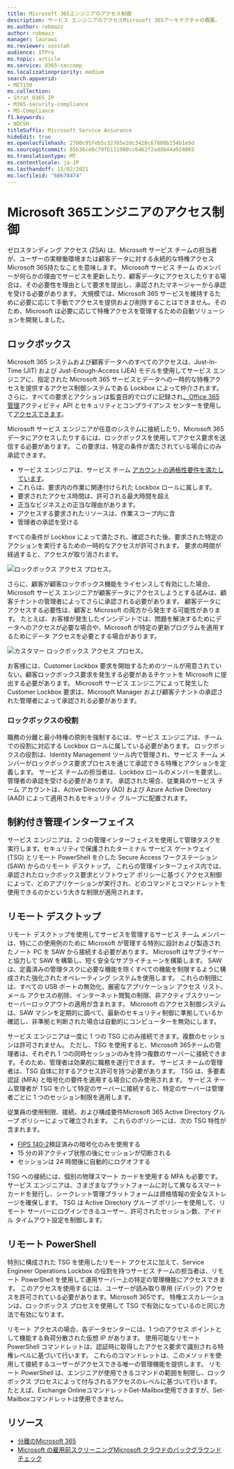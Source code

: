 ```yaml
---
title: Microsoft 365エンジニアのアクセス制御
description: サービス エンジニアのアクセスMicrosoft 365アーキテクチャの概要。
ms.author: robmazz
author: robmazz
manager: laurawi
ms.reviewer: sosstah
audience: ITPro
ms.topic: article
ms.service: O365-seccomp
ms.localizationpriority: medium
search.appverid:
- MET150
ms.collection:
- Strat_O365_IP
- M365-security-compliance
- MS-Compliance
f1.keywords:
- NOCSH
titleSuffix: Microsoft Service Assurance
hideEdit: true
ms.openlocfilehash: 2700c95feb5c32765e2dc3420c67800b154b1e9d
ms.sourcegitcommit: 85b36ce8c79fb111980cc6462f2addb44a924065
ms.translationtype: MT
ms.contentlocale: ja-JP
ms.lasthandoff: 11/02/2021
ms.locfileid: "60678474"
---
```

# <a name="microsoft-365-service-engineer-access-control"></a>Microsoft 365エンジニアのアクセス制御

ゼロスタンディング アクセス (ZSA) は、Microsoft サービス チームの担当者が、ユーザーの実稼働環境または顧客データに対する永続的な特権アクセスMicrosoft 365持たなことを意味します。 Microsoft サービス チーム のメンバーが何らかの理由でサービスを更新したり、顧客データにアクセスしたりする場合は、その必要性を理由として要求を提出し、承認されたマネージャーから承認を受ける必要があります。 大規模では、Microsoft 365 サービスを維持するために必要に応じて手動でアクセスを提供および削除することはできません。そのため、Microsoft は必要に応じて特権アクセスを管理するための自動ソリューションを開発しました。

## <a name="lockbox"></a>ロックボックス

Microsoft 365 システムおよび顧客データへのすべてのアクセスは、Just-In-Time (JIT) および Just-Enough-Access (JEA) モデルを使用してサービス エンジニアに、指定された Microsoft 365 サービスとデータへの一時的な特権アクセスを提供するアクセス制御システムである Lockbox によって仲介されます。 さらに、すべての要求とアクションは監査目的でログに記録され[、Office 365 管理](/office/office-365-management-api/get-started-with-office-365-management-apis)アクティビティ API とセキュリティとコンプライアンス センターを使用して[アクセスできます](https://protection.office.com/)。

Microsoft サービス エンジニアが任意のシステムに接続したり、Microsoft 365データにアクセスしたりするには、ロックボックスを使用してアクセス要求を送信する必要があります。 この要求は、特定の条件が満たされている場合にのみ承認できます。

- サービス エンジニアは、サービス チーム [アカウントの適格性要件を満たしています](assurance-microsoft-365-account-management.md)。
- これらは、要求内の作業に関連付けられた Lockbox ロールに属します。
- 要求されたアクセス時間は、許可される最大時間を超え
- 正当なビジネス上の正当な理由があります。
- アクセスする要求されたリソースは、作業スコープ内に含
- 管理者の承認を受ける

すべての条件が Lockbox によって満たされ、確認された後、要求された特定のアクションを実行するための一時的なアクセスが許可されます。 要求の時間が経過すると、アクセスが取り消されます。

![ロックボックス アクセス プロセス。](../media/assurance-lockbox-process.png)

さらに、顧客が顧客ロックボックス機能をライセンス[](/microsoft-365/compliance/customer-lockbox-requests)して有効にした場合、Microsoft サービス エンジニアが顧客データにアクセスしようとする試みは、顧客テナントの管理者によってさらに承認される必要があります。 顧客データにアクセスする必要性は、顧客と Microsoft の両方から発生する可能性があります。 たとえば、お客様が発生したインシデントでは、問題を解決するためにデータへのアクセスが必要な場合や、Microsoft が特定の更新プログラムを適用するためにデータ アクセスを必要とする場合があります。

![カスタマー ロックボックス アクセス プロセス。](../media/assurance-customer-lockbox-process.png)

お客様には、Customer Lockbox 要求を開始するためのツールが用意されていない。顧客ロックボックス要求を発生する必要があるチケットを Microsoft に提出する必要があります。 Microsoft サービス エンジニアによって発生した Customer Lockbox 要求は、Microsoft Manager および顧客テナントの承認された管理者によって承認される必要があります。

### <a name="lockbox-roles"></a>ロックボックスの役割

職務の分離と最小特権の原則を強制するには、サービス エンジニアは、チームでの役割に対応する Lockbox ロールに属している必要があります。 ロックボックスの役割は、Identity Management ツール内で管理され、サービス チーム メンバーがロックボックス要求プロセスを通じて承認できる特権とアクションを定義します。 サービス チームの担当者は、Lockbox ロールのメンバーを要求し、管理者の承認を受ける必要があります。 承認された場合、従業員のサービス チーム アカウントは、Active Directory (AD) および Azure Active Directory (AAD) によって適用されるセキュリティ グループに配置されます。

## <a name="constrained-management-interfaces"></a>制約付き管理インターフェイス

サービス エンジニアは、2 つの管理インターフェイスを使用して管理タスクを実行します。セキュリティで保護されたターミナル サービス ゲートウェイ (TSG) とリモート PowerShell を介した Secure Access ワークステーション (SAW) からのリモート デスクトップ。 これらの管理インターフェイス内では、承認されたロックボックス要求とソフトウェア ポリシーに基づくアクセス制御によって、どのアプリケーションが実行され、どのコマンドとコマンドレットを使用できるのかという大きな制限が適用されます。

## <a name="remote-desktop"></a>リモート デスクトップ

リモート デスクトップを使用してサービスを管理するサービス チーム メンバーは、特にこの使用例のために Microsoft が管理する特別に設計および製造されたノート PC を SAW から接続する必要があります。 Microsoft はサプライヤーと協力して SAW を構築し、短く安全なサプライチェーンを構築します。 SAW は、定義済みの管理タスクに必要な機能を除くすべての機能を制限するように構成された強化されたオペレーティング システムを使用します。 これらの制限には、すべての USB ポートの無効化、厳密なアプリケーション アクセス リスト、メール アクセスの削除、インターネット閲覧の制限、非アクティブスクリーンセーバーロックアウトの適用が含まれます。 Microsoft のアクセス制御システムは、SAW マシンを定期的に調べて、最新のセキュリティ制御に準拠しているか確認し、非準拠と判断された場合は自動的にコンピューターを無効にします。

サービス エンジニアは一度に 1 つの TSG にのみ接続できます。複数のセッションは許可されません。 ただし、TSG を使用すると、Microsoft 365チームの管理者は、それぞれ 1 つの同時セッションのみを持つ複数のサーバーに接続できます。そのため、管理者は効果的に職務を遂行できます。 サービス チームの管理者は、TSG 自体に対するアクセス許可を持つ必要があります。 TSG は、多要素認証 (MFA) と暗号化の要件を適用する場合にのみ使用されます。 サービス チーム管理者が TSG を介して特定のサーバーに接続すると、特定のサーバーは管理者ごとに 1 つのセッション制限を適用します。

従業員の使用制限、接続、および構成要件Microsoft 365 Active Directory グループ ポリシーによって確立されます。 これらのポリシーには、次の TSG 特性が含まれます。

- [FIPS 140-2](/compliance/regulatory/offering-FIPS-140-2)検証済みの暗号化のみを使用する
- 15 分の非アクティブ状態の後にセッションが切断される
- セッションは 24 時間後に自動的にログオフする

TSG への接続には、個別の物理スマート カードを使用する MFA も必要です。 サービス エンジニアは、さまざまなプラットフォームに対して異なるスマート カードを発行し、シークレット管理プラットフォームは資格情報の安全なストレージを確保します。 TSG は Active Directory グループ ポリシーを使用して、リモート サーバーにログインできるユーザー、許可されたセッション数、アイドル タイムアウト設定を制御します。

## <a name="remote-powershell"></a>リモート PowerShell

特別に構成された TSG を使用したリモート アクセスに加えて、Service Engineer Operations Lockbox の役割を持つサービス チームの担当者は、リモート PowerShell を使用して運用サーバー上の特定の管理機能にアクセスできます。 このアクセスを使用するには、ユーザーが読み取り専用 (デバッグ) アクセスを許可されている必要があります。Microsoft 365です。 特権エスカレーションは、ロックボックス プロセスを使用して TSG で有効になっているのと同じ方法で有効になります。

リモート アクセスの場合、各データセンターには、1 つのアクセス ポイントとして機能する負荷分散された仮想 IP があります。 使用可能なリモート PowerShell コマンドレットは、認証時に取得したアクセス要求で識別される特権レベルに基づいて行います。 これらのコマンドレットは、このメソッドを使用して接続するユーザーがアクセスできる唯一の管理機能を提供します。 リモート PowerShell は、エンジニアが使用できるコマンドの範囲を制限し、ロックボックス プロセスによって付与されるアクセスのレベルに基づいて行います。 たとえば、Exchange OnlineコマンドレットGet-Mailbox使用できますが、Set-Mailboxコマンドレットは使用できません。

## <a name="resources"></a>リソース

- [分離のMicrosoft 365](assurance-isolation-in-microsoft-365.md)
- [Microsoft の雇用前スクリーニング](assurance-pre-employment-screening.md)[Microsoft クラウドのバックグラウンド チェック](assurance-cloud-background-check.md)
